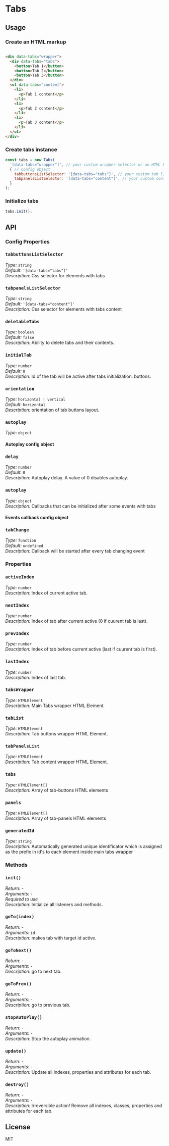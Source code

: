# Tabs

## Usage

### Create an HTML markup

```html

<div data-tabs="wrapper">
  <div data-tabs="tabs">
    <button>Tab 1</button>
    <button>Tab 2</button>
    <button>Tab 3</button>
  </div>
  <ul data-tabs="content">
    <li>
      <p>Tab 1 content</p>
    </li>
    <li>
      <p>Tab 2 content</p>
    </li>
    <li>
      <p>Tab 3 content</p>
    </li>
  </ul>
</div>
```

### Create tabs instance

```javascript
const tabs = new Tabs(
  '[data-tabs="wrapper"]', // your custom wrapper selector or an HTML Element
  { // config object
    tabbuttonsListSelector: '[data-tabs="tabs"]', // your custom tab list selector
    tabpanelsListSelector: '[data-tabs="content"]', // your custom content panels list selector
  }
);
```

### Initialize tabs

```javascript
tabs.init();
```

## API

### Config Properties

### `tabbuttonsListSelector`
*Type:* `string`  
*Default:* `'[data-tabs="tabs"]'`  
*Description:* Css selector for elements with tabs  

### `tabpanelsListSelector`
*Type:* `string`  
*Default:* `'[data-tabs="content"]'`  
*Description:* Css selector for elements with tabs content  

### `deletableTabs`
*Type:* `boolean`  
*Default:* `false`  
*Description:* Ability to delete tabs and their contents.  

### `initialTab`
*Type:* `number`  
*Default:* `0`  
*Description:* Id of the tab will be active after tabs initialization. buttons.  

### `orientation`
*Type:* `horizontal | vertical`  
*Default:* `horizontal`  
*Description:* orientation of tab buttons layout.  

### `autoplay`
*Type:* `object`  

#### Autoplay config object

### `delay`  
*Type:* `number`  
*Default:* `0`  
*Description:* Autoplay delay. A value of 0 disables autoplay.  

### `autoplay`
*Type:* `object`  
*Description:* Callbacks that can be initialized after some events with tabs  

#### Events callback config object

### `tabChange`  
*Type:* `function`  
*Default:* `undefined`  
*Description:* Callback will be started after every tab changing event  


### Properties

### `activeIndex`  
*Type:* `number`  
*Description:* Index of current active tab.  

### `nextIndex`  
*Type:* `number`  
*Description:* Index of tab after current active (0 if cuurent tab is last).  

### `prevIndex`  
*Type:* `number`  
*Description:* Index of tab before current active (last if cuurent tab is first).  

### `lastIndex`  
*Type:* `number`  
*Description:* Index of last tab.

### `tabsWrapper`  
*Type:* `HTMLElement`  
*Description:* Main Tabs wrapper HTML Element.  

### `tabList`  
*Type:* `HTMLElement`  
*Description:* Tab buttons wrapper HTML Element.  

### `tabPanelsList`  
*Type:* `HTMLElement`  
*Description:* Tab content wrapper HTML Element.  

### `tabs`  
*Type:* `HTMLElement[]`  
*Description:* Array of tab-buttons HTML elements  

### `panels`  
*Type:* `HTMLElement[]`  
*Description:* Array of tab-panels HTML elements

### `generatedId`  
*Type:* `string`  
*Description:* Automatically generated unique identificator which is assigned as the prefix in id's to each element inside main tabs wrapper


### Methods

### `init()`
*Return:* -  
*Arguments:* -  
*Required to use*  
*Description:* Initialize all listeners and methods.  

### `goTo(index)`
*Return:* -  
*Arguments:* `id`  
*Description:* makes tab with target id active.  

### `goToNext()`
*Return:* -  
*Arguments:* -  
*Description:* go to next tab.  

### `goToPrev()`
*Return:* -  
*Arguments:* -  
*Description:* go to previous tab.  

### `stopAutoPlay() ` 
*Return:* -  
*Arguments:* -  
*Description:* Stop the autoplay animation.  

### `update()`
*Return:* -  
*Arguments:* -  
*Description:* Update all indexes, properties and attributes for each tab.  

### `destroy()`
*Return:* -  
*Arguments:* -  
*Description:* Irreversible action! Remove all indexes, classes, properties and attributes for each tab.  


## License

MIT